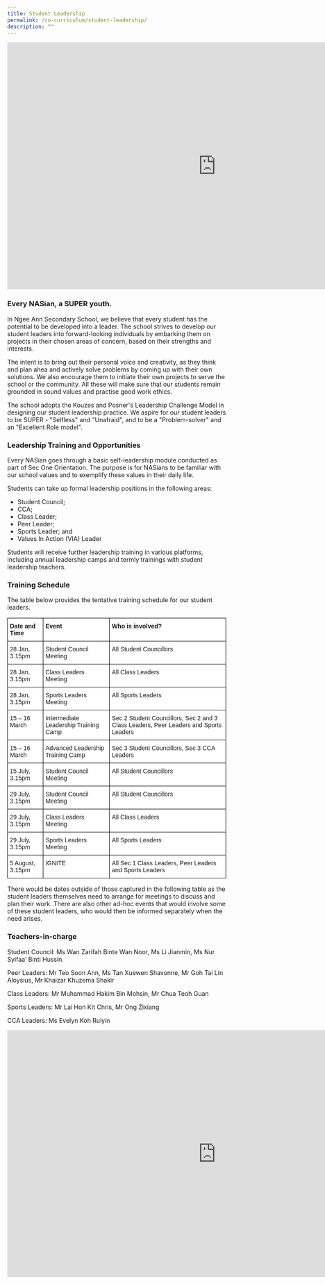 ```yaml
---
title: Student Leadership
permalink: /co-curriculum/student-leadership/
description: ""
---
```

<iframe allowfullscreen="true" height="569" width="960" frameborder="0" src="https://docs.google.com/presentation/d/e/2PACX-1vRXEY6V8S_3Y2OO_21nho6jQPfl83BR4G64eu1-wj4De1cJI1ggqg0Z7H53rBSUgk10wNepCVE-szG5/embed?start=true&amp;loop=true&amp;delayms=3000"></iframe>

### Every NASian, a SUPER youth.

In Ngee Ann Secondary School, we believe that every student has the potential to be developed into a leader. The school strives to develop our student leaders into forward-looking individuals by embarking them on projects in their chosen areas of concern, based on their strengths and interests.&nbsp;

The intent is to bring out their personal voice and creativity, as they think and plan ahea and actively solve problems by coming up with their own solutions. We also encourage them to initiate their own projects to serve the school or the community. All these will make sure that our students remain grounded in sound values and practise good work ethics.&nbsp;

The school adopts the Kouzes and Posner's Leadership Challenge Model in designing our student leadership practice. We aspire for our student leaders to be SUPER - "Selfless" and "Unafraid", and to be a "Problem-solver" and an "Excellent Role model".

 
### Leadership Training and Opportunities

Every NASian goes through a basic self-leadership module conducted as part of Sec One Orientation. The purpose is for NASians to be familiar with our school values and to exemplify these values in their daily life.&nbsp;


Students can take up formal leadership positions in the following areas:&nbsp;

* Student Council;
* CCA;
* Class Leader;
* Peer Leader;
* Sports Leader; and
* Values In Action (VIA) Leader

Students will receive further leadership training in various platforms, including annual leadership camps and termly trainings with student leadership teachers.

  
### Training Schedule

The table below provides the tentative training schedule for our student leaders.

<style type="text/css">
.tg  {border-collapse:collapse;border-spacing:0;}
.tg td{border-color:black;border-style:solid;border-width:1px;font-family:Arial, sans-serif;font-size:14px;
  overflow:hidden;padding:10px 5px;word-break:normal;}
.tg th{border-color:black;border-style:solid;border-width:1px;font-family:Arial, sans-serif;font-size:14px;
  font-weight:normal;overflow:hidden;padding:10px 5px;word-break:normal;}
.tg .tg-dgl5{background-color:#FFF;font-weight:bold;text-align:left;vertical-align:top}
.tg .tg-ktyi{background-color:#FFF;text-align:left;vertical-align:top}
</style>
<table class="tg">
<thead>
  <tr>
    <th class="tg-dgl5">Date and Time</th>
    <th class="tg-dgl5">Event</th>
    <th class="tg-dgl5">Who is involved?</th>
  </tr>
</thead>
<tbody>
  <tr>
    <td class="tg-ktyi">28 Jan, 3.15pm</td>
    <td class="tg-ktyi">Student Council Meeting</td>
    <td class="tg-ktyi">All Student Councillors</td>
  </tr>
  <tr>
    <td class="tg-ktyi">28 Jan, 3.15pm</td>
    <td class="tg-ktyi">Class Leaders Meeting</td>
    <td class="tg-ktyi">All Class Leaders</td>
  </tr>
  <tr>
    <td class="tg-ktyi">28 Jan, 3.15pm</td>
    <td class="tg-ktyi">Sports Leaders Meeting</td>
    <td class="tg-ktyi">All Sports Leaders</td>
  </tr>
  <tr>
    <td class="tg-ktyi">15 – 16 March</td>
    <td class="tg-ktyi">Intermediate Leadership Training Camp</td>
    <td class="tg-ktyi">Sec 2 Student Councillors, Sec 2 and 3 Class Leaders, Peer Leaders and Sports Leaders</td>
  </tr>
  <tr>
    <td class="tg-ktyi">15 – 16 March</td>
    <td class="tg-ktyi">Advanced Leadership Training Camp</td>
    <td class="tg-ktyi">Sec 3 Student Councillors, Sec 3 CCA Leaders</td>
  </tr>
  <tr>
    <td class="tg-ktyi">15 July, 3.15pm</td>
    <td class="tg-ktyi">Student Council Meeting</td>
    <td class="tg-ktyi">All Student Councillors</td>
  </tr>
  <tr>
    <td class="tg-ktyi">29 July, 3.15pm</td>
    <td class="tg-ktyi">Student Council Meeting</td>
    <td class="tg-ktyi">All Student Councillors</td>
  </tr>
  <tr>
    <td class="tg-ktyi">29 July, 3.15pm</td>
    <td class="tg-ktyi">Class Leaders Meeting</td>
    <td class="tg-ktyi">All Class Leaders</td>
  </tr>
  <tr>
    <td class="tg-ktyi">29 July, 3.15pm</td>
    <td class="tg-ktyi">Sports Leaders Meeting</td>
    <td class="tg-ktyi">All Sports Leaders</td>
  </tr>
  <tr>
    <td class="tg-ktyi">5 August, 3.15pm</td>
    <td class="tg-ktyi">IGNITE</td>
    <td class="tg-ktyi">All Sec 1 Class Leaders, Peer Leaders and Sports Leaders</td>
  </tr>
</tbody>
</table>

There would be dates outside of those captured in the following table as the student leaders themselves need to arrange for meetings to discuss and plan their work. There are also other ad-hoc events that would involve some of these student leaders, who would then be informed separately when the need arises.

### Teachers-in-charge

Student Council: Ms Wan Zarifah Binte Wan Noor, Ms Li Jianmin, Ms Nur Syifaa’ Binti Hussin.

Peer Leaders: Mr Teo Soon Ann, Ms Tan Xuewen Shavonne, Mr Goh Tai Lin Aloysius, Mr Khaizar Khuzema Shakir

Class Leaders: Mr Muhammad Hakim Bin Mohsin, Mr Chua Teoh Guan

Sports Leaders: Mr Lai Hon Kit Chris, Mr Ong Zixiang

CCA Leaders: Ms Evelyn Koh Ruiyin

<iframe allowfullscreen="true" height="569" width="960" frameborder="0" src="https://docs.google.com/presentation/d/e/2PACX-1vRFmbhuwhX-_-mEyFgmjSJnWNmKim0lCT_4mHfV5p7QXtUdeQwjSyVb5Tvu5Eoj1GMi2VWys_UGKt6C/embed?start=true&amp;loop=true&amp;delayms=3000"></iframe>